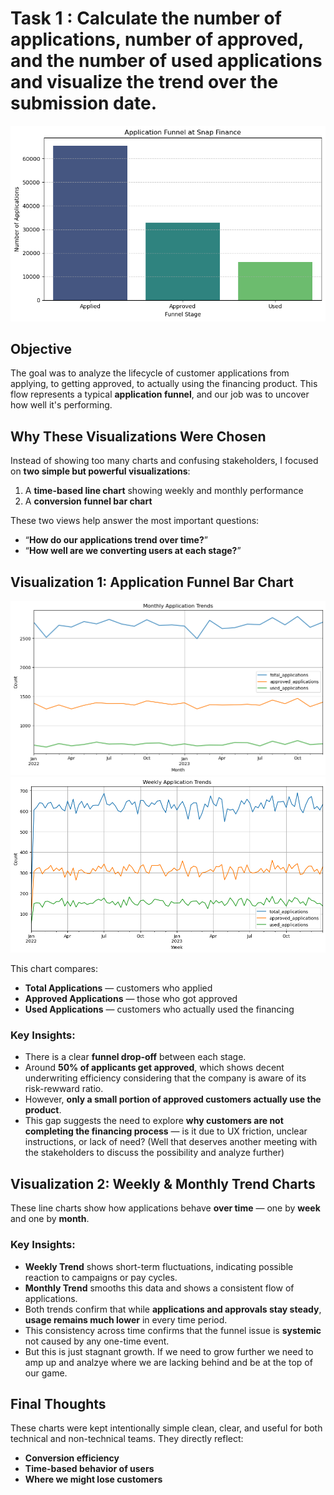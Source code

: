 # Task 1 : Calculate the number of applications, number of approved, and the number of used applications and visualize the trend over the submission date.

![Funnel Chart](./Application_funnel_by_total.png)
## Objective
The goal was to analyze the lifecycle of customer applications from applying, to getting approved, to actually using the financing product. This flow represents a typical **application funnel**, and our job was to uncover how well it's performing.


## Why These Visualizations Were Chosen
Instead of showing too many charts and confusing stakeholders, I focused on **two simple but powerful visualizations**:

1. A **time-based line chart** showing weekly and monthly performance
2. A **conversion funnel bar chart**

These two views help answer the most important questions:
- “**How do our applications trend over time?**”
- “**How well are we converting users at each stage?**”



## Visualization 1: Application Funnel Bar Chart

![Funnel Chart](./application_funnel_monthly.png)
![Funnel Chart](./application_funnel_weekly.png)

This chart compares:
- **Total Applications** — customers who applied
- **Approved Applications** — those who got approved
- **Used Applications** — customers who actually used the financing

### Key Insights:
- There is a clear **funnel drop-off** between each stage.
- Around **50% of applicants get approved**, which shows decent underwriting efficiency considering that the company is aware of its risk-rewward ratio.
- However, **only a small portion of approved customers actually use the product**.
- This gap suggests the need to explore **why customers are not completing the financing process** — is it due to UX friction, unclear instructions, or lack of need? (Well that deserves another meeting with the stakeholders to discuss the possibility and analyze further)


## Visualization 2: Weekly & Monthly Trend Charts

These line charts show how applications behave **over time** — one by **week** and one by **month**.

### Key Insights:
- **Weekly Trend** shows short-term fluctuations, indicating possible reaction to campaigns or pay cycles.
- **Monthly Trend** smooths this data and shows a consistent flow of applications.
- Both trends confirm that while **applications and approvals stay steady**, **usage remains much lower** in every time period.
- This consistency across time confirms that the funnel issue is **systemic** not caused by any one-time event.
- But this is just stagnant growth. If we need to grow further we need to amp up and analzye where we are lacking behind and be at the top of our game.

## Final Thoughts

These charts were kept intentionally simple clean, clear, and useful for both technical and non-technical teams. They directly reflect:
- **Conversion efficiency**
- **Time-based behavior of users**
- **Where we might lose customers**

